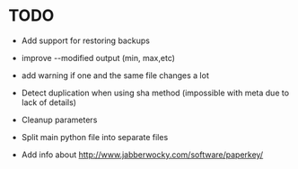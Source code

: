 # TODO

- Add support for restoring backups

- improve --modified output (min, max,etc)
- add warning if one and the same file changes a lot
- Detect duplication when using sha method (impossible with meta due to lack of details)
- Cleanup parameters

- Split main python file into separate files

- Add info about http://www.jabberwocky.com/software/paperkey/

